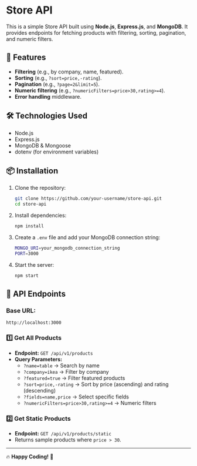 # Store API

This is a simple Store API built using **Node.js**, **Express.js**, and **MongoDB**. It provides endpoints for fetching products with filtering, sorting, pagination, and numeric filters.

## 🚀 Features
- **Filtering** (e.g., by company, name, featured).
- **Sorting** (e.g., `?sort=price,-rating`).
- **Pagination** (e.g., `?page=2&limit=5`).
- **Numeric filtering** (e.g., `?numericFilters=price>30,rating>=4`).
- **Error handling** middleware.

## 🛠️ Technologies Used
- Node.js
- Express.js
- MongoDB & Mongoose
- dotenv (for environment variables)

## 📦 Installation

1. Clone the repository:
   ```sh
   git clone https://github.com/your-username/store-api.git
   cd store-api
   ```
2. Install dependencies:
   ```sh
   npm install
   ```
3. Create a `.env` file and add your MongoDB connection string:
   ```sh
   MONGO_URI=your_mongodb_connection_string
   PORT=3000
   ```
4. Start the server:
   ```sh
   npm start
   ```

## 🔗 API Endpoints

### **Base URL**:  
`http://localhost:3000`

### **1️⃣ Get All Products**
- **Endpoint:** `GET /api/v1/products`
- **Query Parameters:**
  - `?name=table` → Search by name
  - `?company=ikea` → Filter by company
  - `?featured=true` → Filter featured products
  - `?sort=price,-rating` → Sort by price (ascending) and rating (descending)
  - `?fields=name,price` → Select specific fields
  - `?numericFilters=price>30,rating>=4` → Numeric filters

### **2️⃣ Get Static Products**
- **Endpoint:** `GET /api/v1/products/static`
- Returns sample products where `price > 30`.

---
🔥 **Happy Coding!** 🚀


